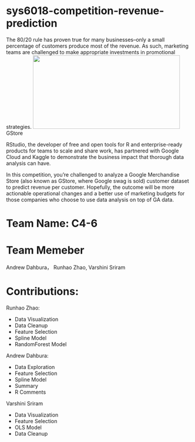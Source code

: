 # sys6018-competition-revenue-prediction
The 80/20 rule has proven true for many businesses–only a small percentage of customers produce most of the revenue. As such, marketing teams are challenged to make appropriate investments in promotional strategies.
<img height=200px width = 400px src="https://storage.googleapis.com/kaggle-media/competitions/RStudio/google_store.jpg">
GStore

RStudio, the developer of free and open tools for R and enterprise-ready products for teams to scale and share work, has partnered with Google Cloud and Kaggle to demonstrate the business impact that thorough data analysis can have.

In this competition, you’re challenged to analyze a Google Merchandise Store (also known as GStore, where Google swag is sold) customer dataset to predict revenue per customer. Hopefully, the outcome will be more actionable operational changes and a better use of marketing budgets for those companies who choose to use data analysis on top of GA data.

# Team Name: C4-6

# Team Memeber
Andrew Dahbura， Runhao Zhao, Varshini Sriram

# Contributions:
Runhao Zhao: 
- Data Visualization
- Data Cleanup
- Feature Selection
- Spline Model
- RandomForest Model

Andrew Dahbura:
- Data Exploration
- Feature Selection
- Spline Model
- Summary
- R Comments

Varshini Sriram
- Data Visualization
- Feature Selection
- OLS Model
- Data Cleanup

